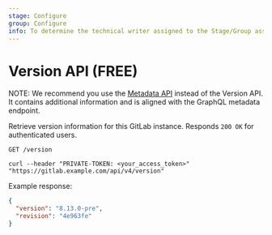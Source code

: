 ```yaml
---
stage: Configure
group: Configure
info: To determine the technical writer assigned to the Stage/Group associated with this page, see https://about.gitlab.com/handbook/engineering/ux/technical-writing/#assignments
---
```


# Version API **(FREE)**

NOTE:
We recommend you use the [Metadata API](metadata.md) instead of the Version API.
It contains additional information and is aligned with the GraphQL metadata endpoint.

Retrieve version information for this GitLab instance. Responds `200 OK` for
authenticated users.

```plaintext
GET /version
```

```shell
curl --header "PRIVATE-TOKEN: <your_access_token>" "https://gitlab.example.com/api/v4/version"
```

Example response:

```json
{
  "version": "8.13.0-pre",
  "revision": "4e963fe"
}
```
